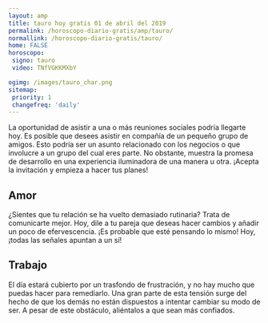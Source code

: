 ```yaml
---
layout: amp
title: tauro hoy gratis 01 de abril del 2019 
permalink: /horoscopo-diario-gratis/amp/tauro/
normallink: /horoscopo-diario-gratis/tauro/
home: FALSE
horoscopo:
 signo: tauro
 video: TNfVGKKMXbY

ogimg: /images/tauro_char.png
sitemap:
 priority: 1
 changefreq: 'daily'
---
```



La oportunidad de asistir a una o más reuniones sociales podría llegarte hoy. Es posible que desees asistir en compañía de un pequeño grupo de amigos. Esto podría ser un asunto relacionado con los negocios o que involucre a un grupo del cual eres parte. No obstante, muestra la promesa de desarrollo en una experiencia iluminadora de una manera u otra. ¡Acepta la invitación y empieza a hacer tus planes!

## Amor

¿Sientes que tu relación se ha vuelto demasiado rutinaria? Trata de comunicarte mejor. Hoy, dile a tu pareja que deseas hacer cambios y añadir un poco de efervescencia. ¡Es probable que esté pensando lo mismo! Hoy, ¡todas las señales apuntan a un sí!

## Trabajo

El día estará cubierto por un trasfondo de frustración, y no hay mucho que puedas hacer para remediarlo. Una gran parte de esta tensión surge del hecho de que los demás no están dispuestos a intentar cambiar su modo de ser. A pesar de este obstáculo, aliéntalos a que sean más confiados.